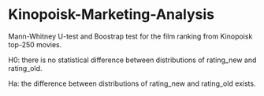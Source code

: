 # Kinopoisk-Marketing-Analysis
Mann-Whitney U-test and Boostrap test for the film ranking from Kinopoisk top-250 movies.

H0: there is no statistical difference between distributions of rating_new and rating_old.

Ha: the difference between distributions of rating_new and rating_old exists.
